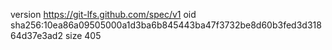 version https://git-lfs.github.com/spec/v1
oid sha256:10ea86a09505000a1d3ba6b845443ba47f3732be8d60b3fed3d31864d37e3ad2
size 405
